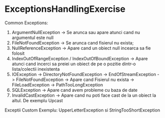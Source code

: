 # ExceptionsHandlingExercise

Common Exceptions: 
1. ArgumentNullException    -> Se arunca sau apare atunci cand nu argumentul este null
2. FileNotFoundException    -> Se arunca cand fisierul nu exista; 
3. NullReferenceException   -> Apare cand un obiect null incearca sa fie folosit
5. IndexOutOfRangeException / IndexOutOfBoundException  -> Apare atunci cand incerci sa preiei un obiect de pe o pozitie dintr-o lista/colectii inexistenta
6. IOException 
    -> DirectoryNotFoundException 
    -> EndOfStreamException
    -> FileNotFoundException  -> Apare cand Fisierul nu exista
    -> FileLoadException
    -> PathTooLongException
 7. SQLException           -> Apare cand avem probleme cu baza de date
 8. InvalidCastException    -> Apare cand nu poti face cast de la un obiect la altul. De exemplu Upcast
 
 
Exceptii Custom
  Exemplu: UpperLetterException si StringTooShortException
 
